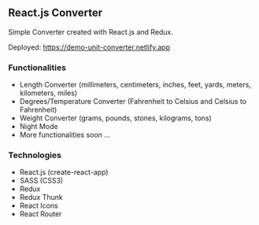 ## React.js Converter

Simple Converter created with React.js and Redux.

Deployed: https://demo-unit-converter.netlify.app

### Functionalities

- Length Converter (millimeters, centimeters, inches, feet, yards, meters, kilometers, miles)
- Degrees/Temperature Converter (Fahrenheit to Celsius and Celsius to Fahrenheit)
- Weight Converter (grams, pounds, stones, kilograms, tons)
- Night Mode
- More functionalities soon ...

### Technologies

- React.js (create-react-app)
- SASS (CSS3)
- Redux
- Redux Thunk
- React Icons
- React Router
